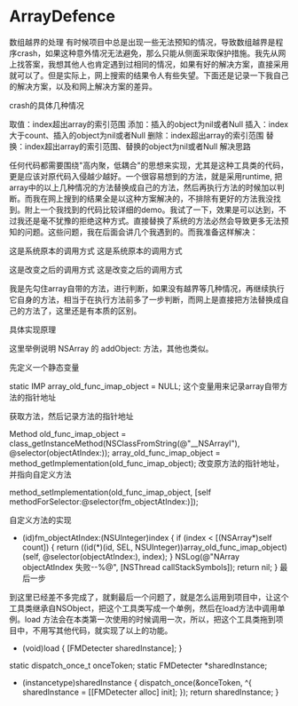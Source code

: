 # ArrayDefence
数组越界的处理
有时候项目中总是出现一些无法预知的情况，导致数组越界是程序crash，如果这种意外情况无法避免，那么只能从侧面采取保护措施。我先从网上找答案，我想其他人也肯定遇到过相同的情况，如果有好的解决方案，直接采用就可以了。但是实际上，网上搜索的结果令人有些失望。下面还是记录一下我自己的解决方案，以及和网上解决方案的差异。

crash的具体几种情况

取值：index超出array的索引范围
添加：插入的object为nil或者Null
插入：index大于count、插入的object为nil或者Null
删除：index超出array的索引范围
替换：index超出array的索引范围、替换的object为nil或者Null
解决思路

任何代码都需要围绕"高内聚，低耦合"的思想来实现，尤其是这种工具类的代码，更是应该对原代码入侵越少越好。一个很容易想到的方法，就是采用runtime, 把array中的以上几种情况的方法替换成自己的方法，然后再执行方法的时候加以判断。而我在网上搜到的结果全是以这种方案解决的，不排除有更好的方法我没找到。附上一个我找到的代码比较详细的demo。我试了一下，效果是可以达到，不过我还是毫不犹豫的拒绝这种方式。直接替换了系统的方法必然会导致更多无法预知的问题。这些问题，我在后面会讲几个我遇到的。而我准备这样解决：

这是系统原本的调用方式 这是系统原本的调用方式

这是改变之后的调用方式 这是改变之后的调用方式

我是先勾住array自带的方法，进行判断，如果没有越界等几种情况，再继续执行它自身的方法，相当于在执行方法前多了一步判断，而网上是直接把方法替换成自己的方法了，这里还是有本质的区别。

具体实现原理

这里举例说明 NSArray 的 addObject: 方法，其他也类似。

先定义一个静态变量

static IMP array_old_func_imap_object = NULL; 这个变量用来记录array自带方法的指针地址

获取方法，然后记录方法的指针地址

Method old_func_imap_object = class_getInstanceMethod(NSClassFromString(@"__NSArrayI"), @selector(objectAtIndex:));
array_old_func_imap_object = method_getImplementation(old_func_imap_object);
改变原方法的指针地址，并指向自定义方法

method_setImplementation(old_func_imap_object, [self methodForSelector:@selector(fm_objectAtIndex:)]);

自定义方法的实现

- (id)fm_objectAtIndex:(NSUInteger)index {
if (index < [(NSArray*)self count]) {
return ((id(*)(id, SEL, NSUInteger))array_old_func_imap_object)(self, @selector(objectAtIndex:), index);
}
NSLog(@"NArray objectAtIndex 失败--%@", [NSThread callStackSymbols]);
return nil;
}
最后一步

到这里已经差不多完成了，就剩最后一个问题了，就是怎么运用到项目中，让这个工具类继承自NSObject，把这个工具类写成一个单例，然后在load方法中调用单例。load 方法会在本类第一次使用的时候调用一次，所以，把这个工具类拖到项目中，不用写其他代码，就实现了以上的功能。

+ (void)load {
[FMDetecter sharedInstance];
}

static dispatch_once_t onceToken;
static FMDetecter *sharedInstance;

+ (instancetype)sharedInstance {
dispatch_once(&onceToken, ^{
sharedInstance = [[FMDetecter alloc] init];
});
return sharedInstance;
}
